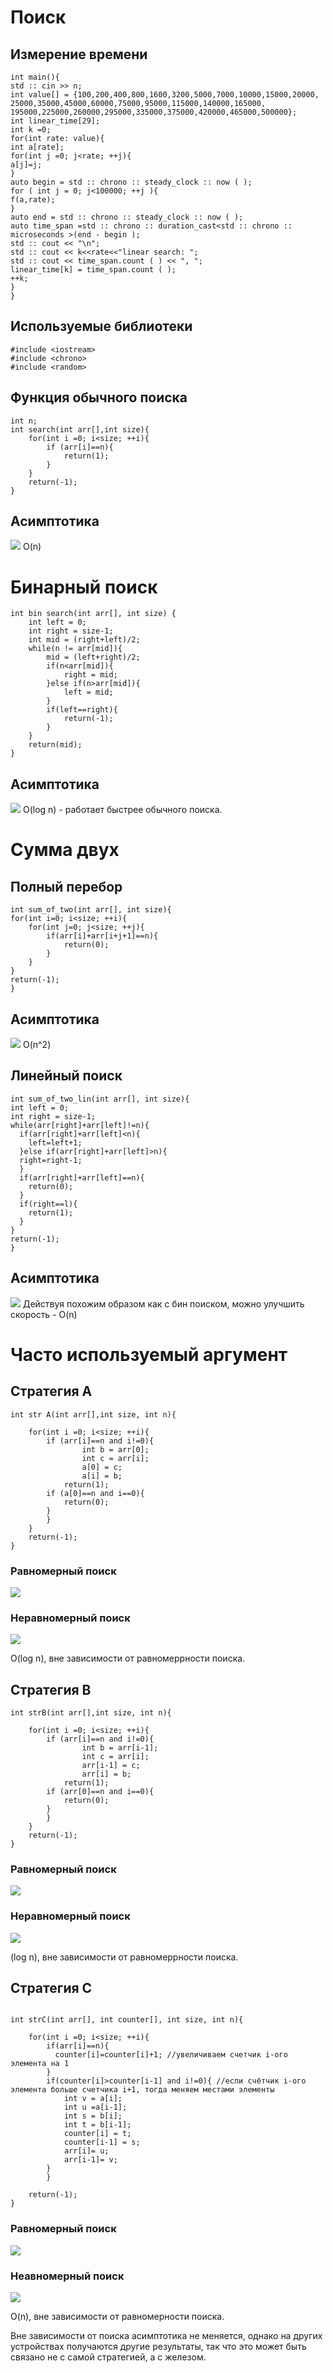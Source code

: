 # Поиск

## Измерение времени
```
int main(){
std :: cin >> n;
int value[] = {100,200,400,800,1600,3200,5000,7000,10000,15000,20000,
25000,35000,45000,60000,75000,95000,115000,140000,165000,
195000,225000,260000,295000,335000,375000,420000,465000,500000};
int linear_time[29];
int k =0;
for(int rate: value){
int a[rate];
for(int j =0; j<rate; ++j){
a[j]=j;
}
auto begin = std :: chrono :: steady_clock :: now ( );
for ( int j = 0; j<100000; ++j ){
f(a,rate);
}
auto end = std :: chrono :: steady_clock :: now ( );
auto time_span =std :: chrono :: duration_cast<std :: chrono :: microseconds >(end - begin );
std :: cout << "\n";
std :: cout << k<<rate<<"linear search: ";
std :: cout << time_span.count ( ) << ", ";
linear_time[k] = time_span.count ( );
++k;
}
}
```
## Используемые библиотеки

```
#include <iostream>
#include <chrono>
#include <random>
```

## Функция обычного поиска

```
int n;
int search(int arr[],int size){
    for(int i =0; i<size; ++i){
        if (arr[i]==n){
            return(1);
        }
    }
    return(-1);
}
```

## Асимптотика
![](/images/usr.png)
O(n)
# Бинарный поиск

```
int bin search(int arr[], int size) {
    int left = 0;
    int right = size-1;
    int mid = (right+left)/2;
    while(n != arr[mid]){
        mid = (left+right)/2;
        if(n<arr[mid]){
            right = mid;
        }else if(n>arr[mid]){
            left = mid;
        }
        if(left==right){
            return(-1);
        }
    }
    return(mid);
}
```

## Асимптотика
![](/images/bins.png)
O(log n) - работает быстрее обычного поиска.

# Сумма двух 
## Полный перебор
```
int sum_of_two(int arr[], int size){
for(int i=0; i<size; ++i){
    for(int j=0; j<size; ++j){
        if(arr[i]+arr[i+j+1]==n){
            return(0);
        }
    }
}
return(-1);
}
```
## Асимптотика

![](/images/sum2.png)
O(n^2) 
## Линейный поиск

```
int sum_of_two_lin(int arr[], int size){
int left = 0;
int right = size-1;
while(arr[right]+arr[left]!=n){
  if(arr[right]+arr[left]<n){
    left=left+1;
  }else if(arr[right]+arr[left]>n){
  right=right-1;
  }
  if(arr[right]+arr[left]==n){
    return(0);
  }
  if(right==l){
    return(1);
  }
}
return(-1);
}
```
 ## Асимптотика

![](/images/suml.png)
Действуя похожим образом как с бин поиском, можно улучшить скорость - O(n)
# Часто используемый аргумент

## Стратегия А

```
int str A(int arr[],int size, int n){

    for(int i =0; i<size; ++i){
        if (arr[i]==n and i!=0){ 
                int b = arr[0];
                int c = arr[i];
                a[0] = c;
                a[i] = b;
            return(1);
        if (a[0]==n and i==0){
            return(0);
        }
        }
    }
    return(-1);
}
```
### Равномерный поиск 

![](/images/Aravn.png)

### Неравномерный поиск

![](/images/Aneravn.png)

O(log n), вне зависимости от равномеррности поиска.
## Стратегия B

```
int strB(int arr[],int size, int n){

    for(int i =0; i<size; ++i){
        if (arr[i]==n and i!=0){
                int b = arr[i-1];
                int c = arr[i];
                arr[i-1] = c;
                arr[i] = b;
            return(1);
        if (arr[0]==n and i==0){
            return(0);
        }
        }
    }
    return(-1);
}
```

### Равномерный поиск
![](/images/Bravn.png)

### Неравномерный поиск
![](/images/Bneravn.png)

(log n), вне зависимости от равномеррности поиска.
## Стратегия С
```

int strC(int arr[], int counter[], int size, int n){

    for(int i =0; i<size; ++i){
        if(arr[i]==n){
          counter[i]=counter[i]+1; //увеличиваем счетчик i-ого элемента на 1
        }
        if(counter[i]>counter[i-1] and i!=0){ //если счётчик i-ого элемента больше счетчика i+1, тогда меняем местами элементы
            int v = a[i];
            int u =a[i-1];
            int s = b[i];
            int t = b[i-1];
            counter[i] = t;
            counter[i-1] = s;
            arr[i]= u;
            arr[i-1]= v;
        }
        }

    return(-1);
}
```
### Равномерный поиск
![](/images/Cravn.png)

### Неавномерный поиск
![](/images/Cneravn.png)

O(n), вне зависимости от равномерности поиска.

Вне зависимости от поиска асимптотика не меняется, однако на других устройствах получаются другие результаты, так что это может быть связано не с самой стратегией, а с железом. 
